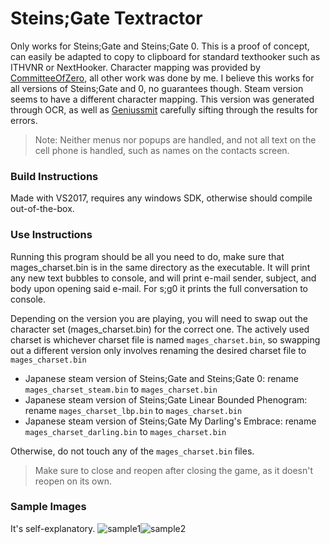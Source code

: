 # Steins;Gate Textractor
Only works for Steins;Gate and Steins;Gate 0. This is a proof of concept,
can easily be adapted to copy to clipboard for standard texthooker such 
as ITHVNR or NextHooker. Character mapping was provided by 
[CommitteeOfZero](https://github.com/CommitteeOfZero/SciAdv.Net/blob/master/src/SciAdvNet.SC3/Data/SteinsGateZero/Charset.utf8),
all other work was done by me. I believe this works for all versions of
Steins;Gate and 0, no guarantees though. Steam version seems to have a different character mapping. This version was generated through OCR, as well as [Geniussmit](https://github.com/Geniusssmit) carefully sifting through the results for errors.
> Note: Neither menus nor popups are handled, and not all text on the 
cell phone is handled, such as names on the contacts screen.
### Build Instructions
Made with VS2017, requires any windows SDK, otherwise should compile 
out-of-the-box.
### Use Instructions
Running this program should be all you need to do, make sure that 
mages_charset.bin is in the same directory as the executable.
It will print any new text bubbles to console, and will print e-mail
sender, subject, and body upon opening said e-mail. For s;g0 it prints
the full conversation to console.

Depending on the version you are playing, you will need to swap out the character set (mages_charset.bin) for the correct one.
The actively used charset is whichever charset file is named `mages_charset.bin`, so swapping out a different version only involves renaming the desired charset file to `mages_charset.bin`

- Japanese steam version of Steins;Gate and Steins;Gate 0: rename `mages_charset_steam.bin` to `mages_charset.bin`
- Japanese steam version of Steins;Gate Linear Bounded Phenogram: rename `mages_charset_lbp.bin` to `mages_charset.bin`
- Japanese steam version of Steins;Gate My Darling's Embrace: rename `mages_charset_darling.bin` to `mages_charset.bin`

Otherwise, do not touch any of the `mages_charset.bin` files.
> Make sure to close and reopen after closing the game, as it doesn't reopen on its own.
### Sample Images
It's self-explanatory.
![sample1](https://shiiion.me/i/s7k61.png)![sample2](https://shiiion.me/i/vy1mx.png)
